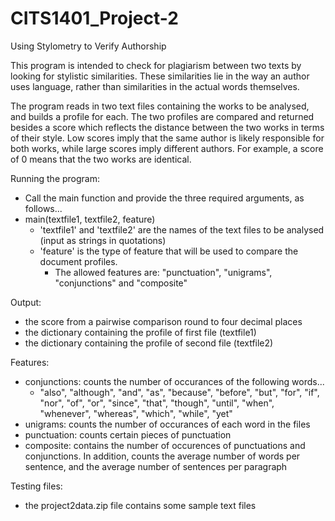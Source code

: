 # CITS1401_Project-2
Using Stylometry to Verify Authorship

This program is intended to check for plagiarism between two texts by looking for stylistic similarities. These similarities lie in the way an author uses language, rather than similarities in the actual words themselves.

The program reads in two text files containing the works to be analysed, and builds a profile for each. The two profiles are compared and returned besides a score which reflects the distance between the two works in terms of their style. Low scores imply that the same author is likely responsible for both works, while large scores imply different authors. For example, a score of 0 means that the two works are identical.

Running the program:
- Call the main function and provide the three required arguments, as follows...
- main(textfile1, textfile2, feature)
  - 'textfile1' and 'textfile2' are the names of the text files to be analysed (input as strings in quotations)
  - 'feature' is the type of feature that will be used to compare the document profiles.
      - The allowed features are: "punctuation", "unigrams", "conjunctions" and "composite"

Output:
- the score from a pairwise comparison round to four decimal places
- the dictionary containing the profile of first file (textfile1)
- the dictionary containing the profile of second file (textfile2)


Features:
- conjunctions: counts the number of occurances of the following words...
  - "also", "although", "and", "as", "because", "before", "but", "for", "if", "nor", "of", "or", "since", "that", "though", "until", "when", "whenever", "whereas", "which", "while", "yet"
- unigrams: counts the number of occurances of each word in the files
- punctuation: counts certain pieces of punctuation
- composite: contains the number of occurences of punctuations and conjunctions. In addition, counts the average number of words per sentence, and the average number of sentences per paragraph

Testing files:
- the project2data.zip file contains some sample text files

